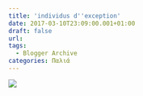 ```yaml
---
title: 'individus d''exception'
date: 2017-03-10T23:09:00.001+01:00
draft: false
url: 
tags:
  - Blogger Archive
categories: Παλιά
---
```


[![](https://blogger.googleusercontent.com/img/b/R29vZ2xl/AVvXsEjDzU_bvvYbCUfp3waYT0X4PFsRng0aQPM3dcvEBQY8nKkBd11Q8O_NCFQCkP4mrTA_pSHijMeu9V8tBsV6lM-Pyj7j7bsASD007hEkevz3L43S26F0zauvqn0VGReYtOGcct0p6la9X4k/s320/Capture+d%25E2%2580%2599e%25CC%2581cran+2017-03-10+a%25CC%2580+22.28.44.png)](https://blogger.googleusercontent.com/img/b/R29vZ2xl/AVvXsEjDzU_bvvYbCUfp3waYT0X4PFsRng0aQPM3dcvEBQY8nKkBd11Q8O_NCFQCkP4mrTA_pSHijMeu9V8tBsV6lM-Pyj7j7bsASD007hEkevz3L43S26F0zauvqn0VGReYtOGcct0p6la9X4k/s1600/Capture+d%25E2%2580%2599e%25CC%2581cran+2017-03-10+a%25CC%2580+22.28.44.png)
